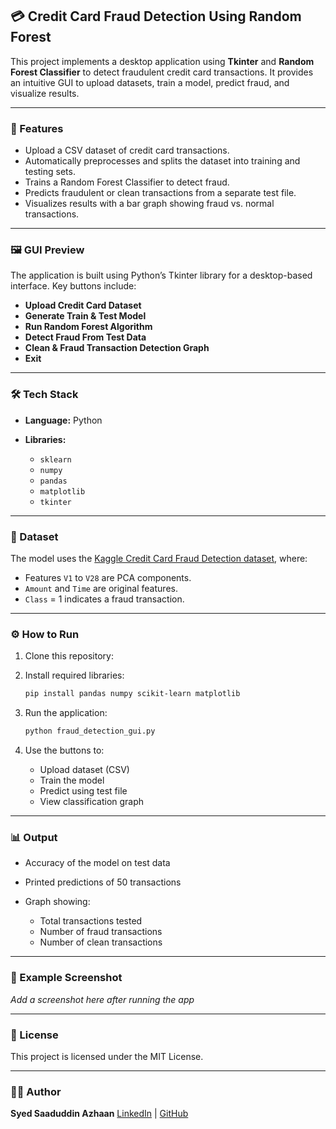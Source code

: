 
## 💳 Credit Card Fraud Detection Using Random Forest

This project implements a desktop application using **Tkinter** and **Random Forest Classifier** to detect fraudulent credit card transactions. It provides an intuitive GUI to upload datasets, train a model, predict fraud, and visualize results.

---

### 📌 Features

* Upload a CSV dataset of credit card transactions.
* Automatically preprocesses and splits the dataset into training and testing sets.
* Trains a Random Forest Classifier to detect fraud.
* Predicts fraudulent or clean transactions from a separate test file.
* Visualizes results with a bar graph showing fraud vs. normal transactions.

---

### 🖼 GUI Preview

The application is built using Python’s Tkinter library for a desktop-based interface. Key buttons include:

* **Upload Credit Card Dataset**
* **Generate Train & Test Model**
* **Run Random Forest Algorithm**
* **Detect Fraud From Test Data**
* **Clean & Fraud Transaction Detection Graph**
* **Exit**

---

### 🛠 Tech Stack

* **Language:** Python
* **Libraries:**

  * `sklearn`
  * `numpy`
  * `pandas`
  * `matplotlib`
  * `tkinter`

---

### 📂 Dataset

The model uses the [Kaggle Credit Card Fraud Detection dataset](https://www.kaggle.com/datasets/mlg-ulb/creditcardfraud), where:

* Features `V1` to `V28` are PCA components.
* `Amount` and `Time` are original features.
* `Class` = 1 indicates a fraud transaction.

---

### ⚙️ How to Run

1. Clone this repository:


2. Install required libraries:

   ```bash
   pip install pandas numpy scikit-learn matplotlib
   ```

3. Run the application:

   ```bash
   python fraud_detection_gui.py
   ```

4. Use the buttons to:

   * Upload dataset (CSV)
   * Train the model
   * Predict using test file
   * View classification graph

---

### 📊 Output

* Accuracy of the model on test data
* Printed predictions of 50 transactions
* Graph showing:

  * Total transactions tested
  * Number of fraud transactions
  * Number of clean transactions

---

### 📌 Example Screenshot

*Add a screenshot here after running the app*

---

### 📄 License

This project is licensed under the MIT License.

---

### 🙋‍♂️ Author

**Syed Saaduddin Azhaan**
[LinkedIn](https://www.linkedin.com/in/syed-saaduddin-b7682726b/) | [GitHub](https://github.com/Saaduddin47)

